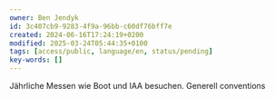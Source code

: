 ```yaml
---
owner: Ben Jendyk
id: 3c407cb9-9283-4f9a-96bb-c60df76bff7e
created: 2024-06-16T17:24:19+0200
modified: 2025-03-24T05:44:35+0100
tags: [access/public, language/en, status/pending]
key-words: []
---
```


Jährliche Messen wie Boot und IAA besuchen. Generell conventions